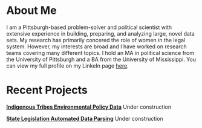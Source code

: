 # About Me
 I am a Pittsburgh-based problem-solver and political scientist with extensive experience in building, preparing, and analyzing large, novel data sets. My research has primarily concered the role of women in the legal system. However, my interests are broad and I have worked on research teams covering many different topics. I hold an MA in political science from the University of Pittsburgh and a BA from the University of Mississippi. You can view my full profile on my LinkeIn page [here](https://linkedin.com/in/michelle-wier-53643173).
 
 # Recent Projects
 
[**Indigenous Tribes Environmental Policy Data**](https://github.com/mlwier99/tribal_climate_actions)
Under construction

[**State Legislation Automated Data Parsing**](https://github.com/mlwier99/legislative_legiscanrr)
Under construction
